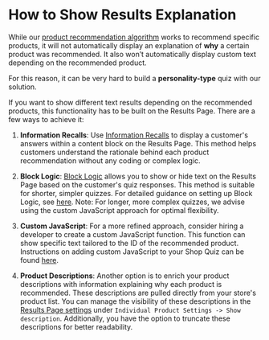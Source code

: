 # How to Show Results Explanation

While our [product recommendation algorithm](https://docs.revenuehunt.com/how-to-guides/recommend-products/) works to recommend specific products, it will not automatically display an explanation of **why** a certain product was recommended. It also won’t automatically display custom text depending on the recommended product.

For this reason, it can be very hard to build a **personality-type** quiz with our solution.

If you want to show different text results depending on the recommended products, this functionality has to be built on the Results Page. There are a few ways to achieve it:

1. **Information Recalls**: Use [Information Recalls]() to display a customer's answers within a content block on the Results Page. This method helps customers understand the rationale behind each product recommendation without any coding or complex logic.

2. **Block Logic**: [Block Logic](https://docs.revenuehunt.com/reference/quiz-builder/#block-logic) allows you to show or hide text on the Results Page based on the customer's quiz responses. This method is suitable for shorter, simpler quizzes. For detailed guidance on setting up Block Logic, see [here](). Note: For longer, more complex quizzes, we advise using the custom JavaScript approach for optimal flexibility.

3. **Custom JavaScript**: For a more refined approach, consider hiring a developer to create a custom JavaScript function. This function can show specific text tailored to the ID of the recommended product. Instructions on adding custom JavaScript to your Shop Quiz can be found [here](https://docs.revenuehunt.com/how-to-guides/add-javascript/).

4. **Product Descriptions**: Another option is to enrich your product descriptions with information explaining why each product is recommended. These descriptions are pulled directly from your store's product list. You can manage the visibility of these descriptions in the [Results Page settings](https://docs.revenuehunt.com/reference/quiz-builder/#results-page-settings) under `Individual Product Settings -> Show description`. Additionally, you have the option to truncate these descriptions for better readability.